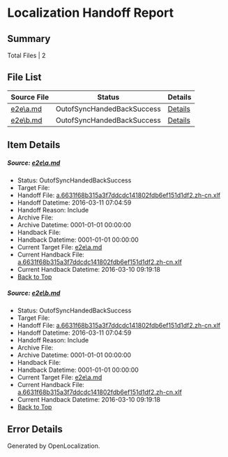# <a name='report-top'></a> Localization Handoff Report

## Summary
 Total Files | 2

## File List
 Source File | Status | Details 
 ----------- | ------ | ------- 
 [e2e\a.md](https://github.com/OpenLocalizationTest/oltest/blob/c7598818790885dc1bc13e67d32dca448b7373b6/e2e/a.md) | OutofSyncHandedBackSuccess | [Details](#9ffbd41203cc748da08f9c099811bdf771be11361)
 [e2e\b.md](https://github.com/OpenLocalizationTest/oltest/blob/c7598818790885dc1bc13e67d32dca448b7373b6/e2e/b.md) | OutofSyncHandedBackSuccess | [Details](#9ffbd41203cc748da08f9c099811bdf771be11362)

## Item Details
##### <a name='9ffbd41203cc748da08f9c099811bdf771be11361'></a> Source: [e2e\a.md](https://github.com/OpenLocalizationTest/oltest/blob/c7598818790885dc1bc13e67d32dca448b7373b6/e2e/a.md)
* Status: OutofSyncHandedBackSuccess
* Target File: 
* Handoff File: [a.6631f68b315a3f7ddcdc141802fdb6ef151d1df2.zh-cn.xlf](https://github.com/OpenLocalizationTestOrg/olhandoff/blob/3d52156cc64651432731fc69d3ef0a72b6263495/ol-handoff/OpenLocalizationTestOrg/oltest.zh-cn/xinjiang/ht/a.6631f68b315a3f7ddcdc141802fdb6ef151d1df2.zh-cn.xlf)
* Handoff Datetime: 2016-03-11 07:04:59
* Handoff Reason: Include
* Archive File: 
* Archive Datetime: 0001-01-01 00:00:00
* Handback File: 
* Handback Datetime: 0001-01-01 00:00:00
* Current Target File: [e2e\a.md](https://github.com/OpenLocalizationTestOrg/oltest.zh-cn/blob/5f43615c73a2ba5adec220e2e3f913227f0157bd/e2e/a.md)
* Current Handback File: [a.6631f68b315a3f7ddcdc141802fdb6ef151d1df2.zh-cn.xlf](https://github.com/OpenLocalizationTestOrg/olhandback/blob/2003892525b26cad110e67091482e16c36c3dd3d/ol-handback/OpenLocalizationTestOrg/oltest.zh-cn/xinjiang/ht/a.6631f68b315a3f7ddcdc141802fdb6ef151d1df2.zh-cn.xlf)
* Current Handback Datetime: 2016-03-10 09:19:18
* [Back to Top](#report-top)

##### <a name='9ffbd41203cc748da08f9c099811bdf771be11362'></a> Source: [e2e\b.md](https://github.com/OpenLocalizationTest/oltest/blob/c7598818790885dc1bc13e67d32dca448b7373b6/e2e/b.md)
* Status: OutofSyncHandedBackSuccess
* Target File: 
* Handoff File: [a.6631f68b315a3f7ddcdc141802fdb6ef151d1df2.zh-cn.xlf](https://github.com/OpenLocalizationTestOrg/olhandoff/blob/3d52156cc64651432731fc69d3ef0a72b6263495/ol-handoff/OpenLocalizationTestOrg/oltest.zh-cn/xinjiang/ht/a.6631f68b315a3f7ddcdc141802fdb6ef151d1df2.zh-cn.xlf)
* Handoff Datetime: 2016-03-11 07:04:59
* Handoff Reason: Include
* Archive File: 
* Archive Datetime: 0001-01-01 00:00:00
* Handback File: 
* Handback Datetime: 0001-01-01 00:00:00
* Current Target File: [e2e\a.md](https://github.com/OpenLocalizationTestOrg/oltest.zh-cn/blob/5f43615c73a2ba5adec220e2e3f913227f0157bd/e2e/a.md)
* Current Handback File: [a.6631f68b315a3f7ddcdc141802fdb6ef151d1df2.zh-cn.xlf](https://github.com/OpenLocalizationTestOrg/olhandback/blob/2003892525b26cad110e67091482e16c36c3dd3d/ol-handback/OpenLocalizationTestOrg/oltest.zh-cn/xinjiang/ht/a.6631f68b315a3f7ddcdc141802fdb6ef151d1df2.zh-cn.xlf)
* Current Handback Datetime: 2016-03-10 09:19:18
* [Back to Top](#report-top)


## Error Details

Generated by OpenLocalization.
